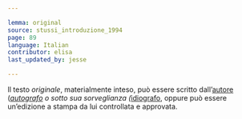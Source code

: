 ```yaml
---

lemma: original
source: stussi_introduzione_1994
page: 89
language: Italian
contributor: elisa
last_updated_by: jesse

---
```

Il testo _originale_, materialmente inteso, può essere scritto dall’[autore](author.html) (_[autografo](holograph.html_) o sotto sua sorveglianza (_[idiografo](idiograph.html_), oppure può essere un’edizione a stampa da lui controllata e approvata.
